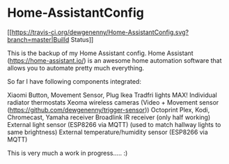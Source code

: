 # Home-AssistantConfig

[[https://travis-ci.org/dewgenenny/Home-AssistantConfig.svg?branch=master|Builld Status]]

This is the backup of my Home Assistant config. Home Assistant (https://home-assistant.io/) is an awesome home automation software that allows you to automate pretty much everything.

So far I have following components integrated:

Xiaomi Button, Movement Sensor, Plug
Ikea Tradfri lights
MAX! Individual radiator thermostats
Xeoma wireless cameras (Video + Movement sensor (https://github.com/dewgenenny/trigger-sensor))
Octoprint
Plex, Kodi, Chromecast, Yamaha receiver
Broadlink IR receiver (only half working)
External light sensor (ESP8266 via MQTT) (used to match hallway lights to same brightness)
External temperature/humidity sensor (ESP8266 via MQTT)

This is very much a work in progress..... :)
